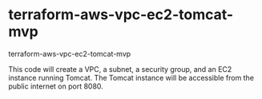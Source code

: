 # terraform-aws-vpc-ec2-tomcat-mvp
terraform-aws-vpc-ec2-tomcat-mvp

This code will create a VPC, a subnet, a security group, and an EC2 instance running Tomcat. 
The Tomcat instance will be accessible from the public internet on port 8080.
